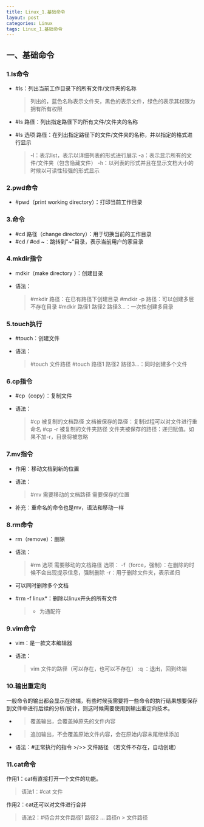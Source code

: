 ```yaml
---
title: Linux_1.基础命令
layout: post
categories: Linux
tags: Linux_1.基础命令
---
```

## 一、基础命令

### 1.ls命令

- \#ls：列出当前工作目录下的所有文件/文件夹的名称

  > 列出的，蓝色名称表示文件夹，黑色的表示文件，绿色的表示其权限为拥有所有权限

- \#ls 路径：列出指定路径下的所有文件/文件夹的名称

- \#ls 选项 路径：在列出指定路径下的文件/文件夹的名称，并以指定的格式进行显示

  > -l：表示list，表示以详细列表的形式进行展示
  > -a：表示显示所有的文件/文件夹（包含隐藏文件）
  > -h：以列表的形式并且在显示文档大小的时候以可读性较强的形式显示

### 2.pwd命令

- \#pwd（print working directory）：打印当前工作目录

### 3.命令

- \#cd 路径（change directory）：用于切换当前的工作目录
- \#cd / #cd ~：跳转到"~"目录，表示当前用户的家目录

### 4.mkdir指令

- mdkir（make directory ）：创建目录

- 语法：

  > \#mkdir 路径：在已有路径下创建目录
  > \#mdkir -p 路径：可以创建多层不存在目录
  > \#mdkir 路径1 路径2 路径3...：一次性创建多目录

### 5.touch执行

- #touch：创建文件

- 语法：

  > \#touch 文件路径
  > \#touch 路径1 路径2 路径3...：同时创建多个文件

### 6.cp指令

- #cp（copy）：复制文件

- 语法：

  > \#cp  被复制的文档路径  文档被保存的路径：复制过程可以对文件进行重命名
  > \#cp  -r 被复制的文件夹路径  文件夹被保存的路径：递归赋值。如果不加-r，目录将被忽略

### 7.mv指令

- 作用：移动文档到新的位置

- 语法：

  > #mv  需要移动的文档路径   需要保存的位置

- 补充：重命名的命令也是mv，语法和移动一样

### 8.rm命令

- rm（remove）：删除

- 语法：

  > \#rm 选项 需要移动的文档路径
  > 选项：
  > -f（force，强制）：在删除的时候不会出现提示信息，强制删除
  > -r：用于删除文件夹，表示递归

- 可以同时删除多个文档

- \#rm -f  linux*：删除以linux开头的所有文件

  > - 为通配符

### 9.vim命令

- vim：是一款文本编辑器

- 语法：

  > vim 文件的路径（可以存在，也可以不存在）
  > :q ：退出，回到终端

### 10.输出重定向

一般命令的输出都会显示在终端，有些时候我需要将一些命令的执行结果想要保存到文件中进行后续的分析/统计，则这时候需要使用到输出重定向技术。

- > 覆盖输出，会覆盖掉原先的文件内容

- > 追加输出，不会覆盖原始文件内容，会在原始内容末尾继续添加

- 语法：#正常执行的指令 >/>> 文件路径	（若文件不存在，自动创建）

### 11.cat命令

作用1：cat有直接打开一个文件的功能。

> 语法1：\#cat 文件

作用2：cat还可以对文件进行合并

> 语法2：#待合并文件路径1 路径2 ... 路径n > 文件路径